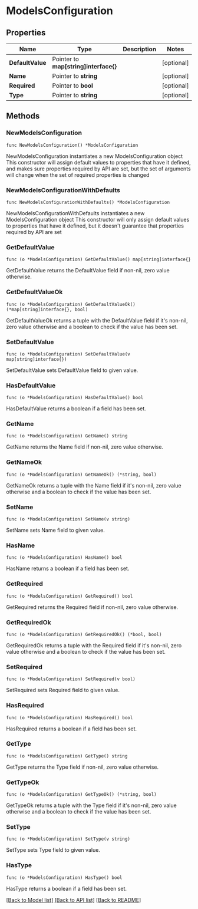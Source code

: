 # ModelsConfiguration

## Properties

Name | Type | Description | Notes
------------ | ------------- | ------------- | -------------
**DefaultValue** | Pointer to **map[string]interface{}** |  | [optional] 
**Name** | Pointer to **string** |  | [optional] 
**Required** | Pointer to **bool** |  | [optional] 
**Type** | Pointer to **string** |  | [optional] 

## Methods

### NewModelsConfiguration

`func NewModelsConfiguration() *ModelsConfiguration`

NewModelsConfiguration instantiates a new ModelsConfiguration object
This constructor will assign default values to properties that have it defined,
and makes sure properties required by API are set, but the set of arguments
will change when the set of required properties is changed

### NewModelsConfigurationWithDefaults

`func NewModelsConfigurationWithDefaults() *ModelsConfiguration`

NewModelsConfigurationWithDefaults instantiates a new ModelsConfiguration object
This constructor will only assign default values to properties that have it defined,
but it doesn't guarantee that properties required by API are set

### GetDefaultValue

`func (o *ModelsConfiguration) GetDefaultValue() map[string]interface{}`

GetDefaultValue returns the DefaultValue field if non-nil, zero value otherwise.

### GetDefaultValueOk

`func (o *ModelsConfiguration) GetDefaultValueOk() (*map[string]interface{}, bool)`

GetDefaultValueOk returns a tuple with the DefaultValue field if it's non-nil, zero value otherwise
and a boolean to check if the value has been set.

### SetDefaultValue

`func (o *ModelsConfiguration) SetDefaultValue(v map[string]interface{})`

SetDefaultValue sets DefaultValue field to given value.

### HasDefaultValue

`func (o *ModelsConfiguration) HasDefaultValue() bool`

HasDefaultValue returns a boolean if a field has been set.

### GetName

`func (o *ModelsConfiguration) GetName() string`

GetName returns the Name field if non-nil, zero value otherwise.

### GetNameOk

`func (o *ModelsConfiguration) GetNameOk() (*string, bool)`

GetNameOk returns a tuple with the Name field if it's non-nil, zero value otherwise
and a boolean to check if the value has been set.

### SetName

`func (o *ModelsConfiguration) SetName(v string)`

SetName sets Name field to given value.

### HasName

`func (o *ModelsConfiguration) HasName() bool`

HasName returns a boolean if a field has been set.

### GetRequired

`func (o *ModelsConfiguration) GetRequired() bool`

GetRequired returns the Required field if non-nil, zero value otherwise.

### GetRequiredOk

`func (o *ModelsConfiguration) GetRequiredOk() (*bool, bool)`

GetRequiredOk returns a tuple with the Required field if it's non-nil, zero value otherwise
and a boolean to check if the value has been set.

### SetRequired

`func (o *ModelsConfiguration) SetRequired(v bool)`

SetRequired sets Required field to given value.

### HasRequired

`func (o *ModelsConfiguration) HasRequired() bool`

HasRequired returns a boolean if a field has been set.

### GetType

`func (o *ModelsConfiguration) GetType() string`

GetType returns the Type field if non-nil, zero value otherwise.

### GetTypeOk

`func (o *ModelsConfiguration) GetTypeOk() (*string, bool)`

GetTypeOk returns a tuple with the Type field if it's non-nil, zero value otherwise
and a boolean to check if the value has been set.

### SetType

`func (o *ModelsConfiguration) SetType(v string)`

SetType sets Type field to given value.

### HasType

`func (o *ModelsConfiguration) HasType() bool`

HasType returns a boolean if a field has been set.


[[Back to Model list]](../README.md#documentation-for-models) [[Back to API list]](../README.md#documentation-for-api-endpoints) [[Back to README]](../README.md)



